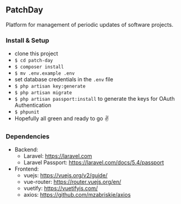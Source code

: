 ## PatchDay

Platform for management of periodic updates of software projects.

### Install & Setup
- clone this project
- `$ cd patch-day`
- `$ composer install`
- `$ mv .env.example .env`
- set database credentials in the `.env` file
- `$ php artisan key:generate`
- `$ php artisan migrate`
- `$ php artisan passport:install` to generate the keys for OAuth Authentication
- `$ phpunit`
- Hopefully all green and ready to go :v:


### Dependencies

- Backend:
    - Laravel: https://laravel.com
    - Laravel Passport: https://laravel.com/docs/5.4/passport
- Frontend:
    - vuejs: https://vuejs.org/v2/guide/
    - vue-router: https://router.vuejs.org/en/
    - vuetify: https://vuetifyjs.com/
    - axios: https://github.com/mzabriskie/axios